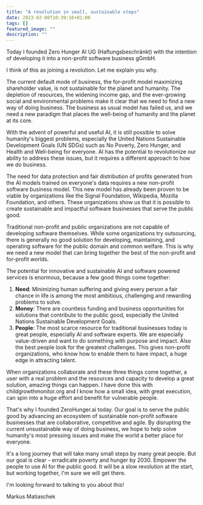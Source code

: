 ```yaml
---
title: "A revolution in small, sustainable steps"
date: 2023-02-08T10:39:16+01:00
tags: []
featured_image: ""
description: ""
---
```


<!-- Please write a blog post that explains why I founded Zero Hunger AI - ZeroHunger.ai, explaining the following points:

- it is quite obvious that our current default mode of business, the for-profit model maximizing shareholder value, is not sustainable for the planet and humanity
- with the advent of powerful and useful AI it is still possible to solve humanities biggest problems, especially the UN SDGs like No Poverty, Zero Hunger and Health and Well-being for everyone
- the need for data protection and fair distribution of profits generated from the AI models trained on everyones data requires a new non-profit software business model that has been proven already by examples like the signal foundation (Signal Technology Foundation), Wikipedia, Mozilla foundation and others. (give other, better examples if you can)
- traditional non-profit and public organizations are not capable of developing software themselves. Some try outsourcing now, but generally there is no good solution for developing, maintaining and operating software for the public domain and common wellfare.
- serving the public good with an ecosystem of sustainable non-profit software businesses which are competitive and agile is a viable strategy for disrupting the current unsustainable way of doing business with a sustainable way that can help solve humanities most pressing issues
-->

Today I founded Zero Hunger AI UG (Haftungsbeschränkt) with the intention of developing it into a non-profit software business gGmbH.

I think of this as joining a revolution. Let me explain you why.

The current default mode of business, the for-profit model maximizing shareholder value, is not sustainable for the planet and humanity. The depletion of resources, the widening income gap, and the ever-growing social and environmental problems make it clear that we need to find a new way of doing business. The business as usual model has failed us, and we need a new paradigm that places the well-being of humanity and the planet at its core.

With the advent of powerful and useful AI, it is still possible to solve humanity's biggest problems, especially the United Nations Sustainable Development Goals (UN SDGs) such as No Poverty, Zero Hunger, and Health and Well-being for everyone. AI has the potential to revolutionize our ability to address these issues, but it requires a different approach to how we do business.

The need for data protection and fair distribution of profits generated from the AI models trained on everyone's data requires a new non-profit software business model. This new model has already been proven to be viable by organizations like the Signal Foundation, Wikipedia, Mozilla Foundation, and others. These organizations show us that it is possible to create sustainable and impactful software businesses that serve the public good.

Traditional non-profit and public organizations are not capable of developing software themselves. While some organizations try outsourcing, there is generally no good solution for developing, maintaining, and operating software for the public domain and common welfare. This is why we need a new model that can bring together the best of the non-profit and for-profit worlds.

The potential for innovative and sustainable AI and software powered services is enormous, because a few good things come together:

1. **Need**: Minimizing human suffering and giving every person a fair chance in life is among the most ambitious, challenging and rewarding problems to solve.
2. **Money**: There are countless funding and business opportunities for solutions that contribute to the public good, especially the United Nations Sustainable Development Goals.
3. **People**: The most scarce resource for traditional businesses today is great people, especially AI and software experts. We are especially value-driven and want to do something with purpose and impact. Also the best people look for the greatest challenges. This gives non-profit organizations, who know how to enable them to have impact, a huge edge in attracting talent.

When organizations collaborate and these three things come together, a user with a real problem and the resources and capacity to develop a great solution, amazing things can happen. I have done this with childgrowthmonitor.org and I know how a small idea, with great execution, can spin into a huge effort and benefit for vulnerable people.

That's why I founded ZeroHunger.ai today. Our goal is to serve the public good by advancing an ecosystem of sustainable non-profit software businesses that are collaborative, competitive and agile. By disrupting the current unsustainable way of doing business, we hope to help solve humanity's most pressing issues and make the world a better place for everyone.

It's a long journey that will take many small steps by many great people. But our goal is clear - erradicate poverty and hunger by 2030. Empower the people to use AI for the public good. It will be a slow revolution at the start, but working together, I'm sure we will get there.

I'm looking forward to talking to you about this!

Markus Matiaschek
